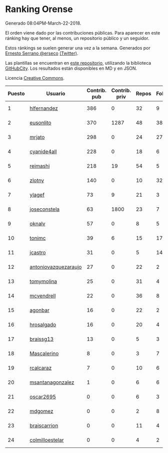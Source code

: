 # Ranking Orense

Generado 08:04PM-March-22-2018.

El orden viene dado por las contribuciones públicas. Para aparecer en este ránking hay que tener, al menos, un repositorio público y un seguidor.

Estos ránkings se suelen generar una vez a la semana. Generados por [Ernesto Serrano @erseco](https://github.com/erseco/) [(Twitter)](https://twitter.com/erseco).

Las plantillas se encuentran en [este repositorio](https://github.com/iblancasa/GH-Spanish-Ranking), utilizando la biblioteca [GitHubCity](https://github.com/iblancasa/GitHubCity). Los resultados están disponibles en MD y en JSON.

Licencia [Creative Commons](https://creativecommons.org/licenses/by/4.0/).

| Puesto   |  Usuario  | Contrib. pub | Contrib. priv |Repos| Followers | Desde |  Avatar  |
|----------|-----------|--------------|---------------|-----|-----------|-------|----------|
|1|[hlfernandez](https://github.com/hlfernandez)|386|0|32|9|2013-01-31|![hlfernandez](https://avatars3.githubusercontent.com/u/3440230)|
|2|[eusonlito](https://github.com/eusonlito)|370|1287|48|38|2011-03-01|![eusonlito](https://avatars2.githubusercontent.com/u/644551)|
|3|[mrjato](https://github.com/mrjato)|298|0|24|27|2013-01-31|![mrjato](https://avatars0.githubusercontent.com/u/3437005)|
|4|[cyanide4all](https://github.com/cyanide4all)|228|0|18|6|2015-10-13|![cyanide4all](https://avatars3.githubusercontent.com/u/15110109)|
|5|[reimashi](https://github.com/reimashi)|218|19|54|5|2013-11-16|![reimashi](https://avatars3.githubusercontent.com/u/5956659)|
|6|[zlotny](https://github.com/zlotny)|140|0|10|32|2013-12-10|![zlotny](https://avatars1.githubusercontent.com/u/6155245)|
|7|[ylagef](https://github.com/ylagef)|73|9|21|3|2015-11-24|![ylagef](https://avatars0.githubusercontent.com/u/16003702)|
|8|[joseconstela](https://github.com/joseconstela)|63|1800|23|7|2014-01-13|![joseconstela](https://avatars0.githubusercontent.com/u/6388629)|
|9|[oknalv](https://github.com/oknalv)|57|0|8|5|2014-12-05|![oknalv](https://avatars0.githubusercontent.com/u/10089519)|
|10|[tonimc](https://github.com/tonimc)|39|6|15|17|2011-04-25|![tonimc](https://avatars2.githubusercontent.com/u/750002)|
|11|[jcastro](https://github.com/jcastro)|31|0|5|14|2010-01-26|![jcastro](https://avatars0.githubusercontent.com/u/190036)|
|12|[antoniovazquezaraujo](https://github.com/antoniovazquezaraujo)|27|0|22|2|2011-08-17|![antoniovazquezaraujo](https://avatars0.githubusercontent.com/u/987077)|
|13|[tomymolina](https://github.com/tomymolina)|25|0|31|4|2012-01-06|![tomymolina](https://avatars2.githubusercontent.com/u/1309445)|
|14|[mcvendrell](https://github.com/mcvendrell)|22|0|36|8|2012-06-18|![mcvendrell](https://avatars1.githubusercontent.com/u/1863001)|
|15|[agonbar](https://github.com/agonbar)|16|0|22|2|2012-03-19|![agonbar](https://avatars1.githubusercontent.com/u/1553211)|
|16|[hrosalgado](https://github.com/hrosalgado)|16|0|20|4|2014-11-24|![hrosalgado](https://avatars2.githubusercontent.com/u/9938772)|
|17|[braissg13](https://github.com/braissg13)|13|0|5|3|2016-11-03|![braissg13](https://avatars3.githubusercontent.com/u/23237528)|
|18|[Mascalerino](https://github.com/Mascalerino)|8|0|3|7|2014-12-05|![Mascalerino](https://avatars0.githubusercontent.com/u/10086067)|
|19|[rcalcaraz](https://github.com/rcalcaraz)|7|0|10|6|2013-10-24|![rcalcaraz](https://avatars3.githubusercontent.com/u/5764920)|
|20|[msantanagonzalez](https://github.com/msantanagonzalez)|1|0|6|6|2014-09-22|![msantanagonzalez](https://avatars2.githubusercontent.com/u/8866635)|
|21|[oscar2695](https://github.com/oscar2695)|0|0|6|3|2013-10-24|![oscar2695](https://avatars0.githubusercontent.com/u/5764349)|
|22|[mdgomez](https://github.com/mdgomez)|0|0|2|8|2014-11-26|![mdgomez](https://avatars1.githubusercontent.com/u/9967701)|
|23|[braiscarrion](https://github.com/braiscarrion)|0|0|11|4|2013-12-29|![braiscarrion](https://avatars0.githubusercontent.com/u/6281857)|
|24|[colmilloestelar](https://github.com/colmilloestelar)|0|0|4|2|2015-10-13|![colmilloestelar](https://avatars3.githubusercontent.com/u/15110085)|
